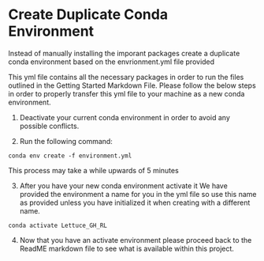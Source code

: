 # Create Duplicate Conda Environment 
Instead of manually installing the imporant packages create a duplicate conda environment based on the envrionment.yml file provided

This yml file contains all the necessary packages in order to run the files outlined in the Getting Started Markdown File. Please follow the below steps in order to properly transfer this yml file to your machine as a new conda environment. 

1. Deactivate your current conda environment in order to avoid any possible conflicts.

2. Run the following command:

` conda env create -f environment.yml `

This process may take a while upwards of 5 minutes

3. After you have your new conda environment activate it
We have provided the environment a name for you in the yml file so use this name as provided unless you have initialized it when creating with a different name.

`conda activate Lettuce_GH_RL`

4. Now that you have an activate environment please proceed back to the ReadME markdown file to see what is available within this project.



